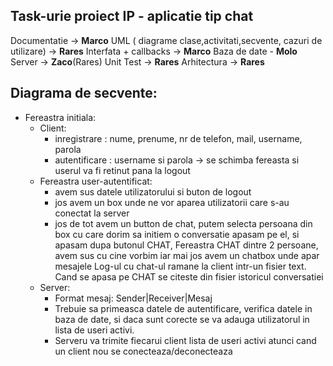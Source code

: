 ## Task-urie proiect IP - aplicatie tip chat

Documentatie -> **Marco** 
UML ( diagrame clase,activitati,secvente, cazuri de utilizare) -> **Rares**
Interfata + callbacks -> **Marco**
Baza de date - **Molo**
Server -> **Zaco**(Rares)
Unit Test -> **Rares**
Arhitectura -> **Rares**


## Diagrama de secvente:

- Fereastra initiala:
	- Client:
		- inregistrare : nume, prenume, nr de telefon, mail, username, parola
		- autentificare : username si parola -> se schimba fereasta si userul va fi retinut pana la logout
	- Fereastra user-autentificat:
		- avem sus datele utilizatorului si buton de logout
		- jos avem un box unde ne vor aparea utilizatorii care s-au conectat la server
		- jos de tot avem un button de chat, putem selecta persoana din box cu care dorim sa initiem o conversatie
		apasam pe el, si apasam dupa butonul CHAT, 
		Fereastra CHAT dintre 2 persoane, avem sus cu cine vorbim iar mai jos avem un chatbox unde apar mesajele
		Log-ul cu chat-ul ramane la client intr-un fisier text. Cand se apasa pe CHAT se citeste din fisier istoricul conversatiei
	- Server:
		- Format mesaj: Sender|Receiver|Mesaj
		- Trebuie sa primeasca datele de autentificare, verifica datele in baza de date, 
			si daca sunt corecte se va adauga utilizatorul in lista de useri activi. 
		- Serveru va trimite fiecarui client lista de useri activi atunci cand un client nou se conecteaza/deconecteaza
